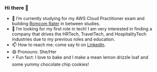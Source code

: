 ### Hi there 👋

<!--
**aliceswood/aliceswood** is a ✨ _special_ ✨ repository because its `README.md` (this file) appears on your GitHub profile.

Here are some ideas to get you started:
-->

- 🌱 I’m currently studying for my AWS Cloud Practitioner exam and building [Romcom Rater](https://github.com/aliceswood/romcom-rater) in between studies.
- 🤔 I’m looking for my first role in tech! I am very interested in finding a company that drives the HRTech, TravelTech, and HospitalityTech industries due to my previous roles and education.
- 📫 How to reach me: come say hi on [LinkedIn](https://www.linkedin.com/in/alice-sophie-wood/).
- 😄 Pronouns: She/Her
- ⚡ Fun fact: I love to bake and I make a mean lemon drizzle loaf and some yummy chocolate chip cookies!
